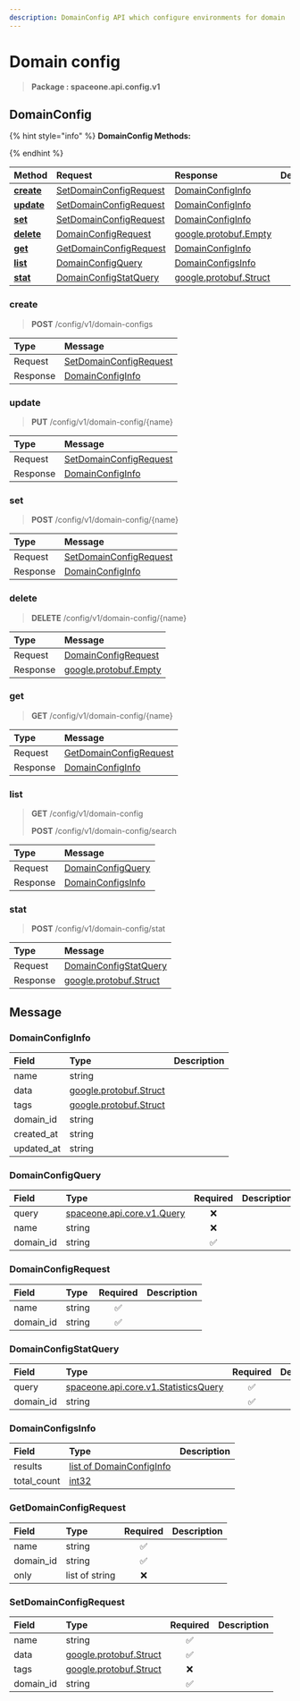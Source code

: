 ```yaml
---
description: DomainConfig API which configure environments for domain
---
```

# Domain config

>  **Package : spaceone.api.config.v1**

## DomainConfig

{% hint style="info" %}
**DomainConfig Methods:**

{%  endhint %}


| Method | Request | Response | Description |
| :--- | :--- | :--- | :--- |
| [**create**](domain-config.md#create)|   [SetDomainConfigRequest](domain-config.md#setdomainconfigrequest) |   [DomainConfigInfo](domain-config.md#domainconfiginfo) |  |
| [**update**](domain-config.md#update)|   [SetDomainConfigRequest](domain-config.md#setdomainconfigrequest) |   [DomainConfigInfo](domain-config.md#domainconfiginfo) |  |
| [**set**](domain-config.md#set)|   [SetDomainConfigRequest](domain-config.md#setdomainconfigrequest) |   [DomainConfigInfo](domain-config.md#domainconfiginfo) |  |
| [**delete**](domain-config.md#delete)|   [DomainConfigRequest](domain-config.md#domainconfigrequest) |  [google.protobuf.Empty](https://github.com/protocolbuffers/protobuf/blob/master/src/google/protobuf/empty.proto)|  |
| [**get**](domain-config.md#get)|   [GetDomainConfigRequest](domain-config.md#getdomainconfigrequest) |   [DomainConfigInfo](domain-config.md#domainconfiginfo) |  |
| [**list**](domain-config.md#list)|   [DomainConfigQuery](domain-config.md#domainconfigquery) |   [DomainConfigsInfo](domain-config.md#domainconfigsinfo) |  |
| [**stat**](domain-config.md#stat)|   [DomainConfigStatQuery](domain-config.md#domainconfigstatquery) |  [google.protobuf.Struct](https://github.com/protocolbuffers/protobuf/blob/master/src/google/protobuf/struct.proto)|  | 
 

 
### create
> **POST** /config/v1/domain-configs
>


| Type | Message |
| :--- | :--- |
| Request | [SetDomainConfigRequest](domain-config.md#setdomainconfigrequest) |
| Response |  [DomainConfigInfo](domain-config.md#domainconfiginfo)  |
 
 

 
### update
> **PUT** /config/v1/domain-config/{name}
>


| Type | Message |
| :--- | :--- |
| Request | [SetDomainConfigRequest](domain-config.md#setdomainconfigrequest) |
| Response |  [DomainConfigInfo](domain-config.md#domainconfiginfo)  |
 
 

 
### set
> **POST** /config/v1/domain-config/{name}
>


| Type | Message |
| :--- | :--- |
| Request | [SetDomainConfigRequest](domain-config.md#setdomainconfigrequest) |
| Response |  [DomainConfigInfo](domain-config.md#domainconfiginfo)  |
 
 

 
### delete
> **DELETE** /config/v1/domain-config/{name}
>


| Type | Message |
| :--- | :--- |
| Request | [DomainConfigRequest](domain-config.md#domainconfigrequest) |
| Response | [google.protobuf.Empty](https://github.com/protocolbuffers/protobuf/blob/master/src/google/protobuf/empty.proto) |
 
 

 
### get
> **GET** /config/v1/domain-config/{name}
>


| Type | Message |
| :--- | :--- |
| Request | [GetDomainConfigRequest](domain-config.md#getdomainconfigrequest) |
| Response |  [DomainConfigInfo](domain-config.md#domainconfiginfo)  |
 
 

 
### list
> **GET** /config/v1/domain-config
>
> **POST** /config/v1/domain-config/search



| Type | Message |
| :--- | :--- |
| Request | [DomainConfigQuery](domain-config.md#domainconfigquery) |
| Response |  [DomainConfigsInfo](domain-config.md#domainconfigsinfo)  |
 
 

 
### stat
> **POST** /config/v1/domain-config/stat
>


| Type | Message |
| :--- | :--- |
| Request | [DomainConfigStatQuery](domain-config.md#domainconfigstatquery) |
| Response | [google.protobuf.Struct](https://github.com/protocolbuffers/protobuf/blob/master/src/google/protobuf/struct.proto) |


## 

## Message

### DomainConfigInfo
| Field | Type |  Description |
| :--- | :--- | :--- |
| name |string | |
| data |[google.protobuf.Struct](https://github.com/protocolbuffers/protobuf/blob/master/src/google/protobuf/struct.proto) | |
| tags |[google.protobuf.Struct](https://github.com/protocolbuffers/protobuf/blob/master/src/google/protobuf/struct.proto) | |
| domain_id |string | |
| created_at |string | |
| updated_at |string | |

### DomainConfigQuery
| Field | Type | Required | Description |
| :--- | :--- | :---: | :--- |
| query |[spaceone.api.core.v1.Query](https://spaceone-dev.gitbook.io/api-reference/common-v1/search-query)|❌| |
| name |string|❌| |
| domain_id |string|✅| |

### DomainConfigRequest
| Field | Type | Required | Description |
| :--- | :--- | :---: | :--- |
| name |string|✅| |
| domain_id |string|✅| |

### DomainConfigStatQuery
| Field | Type | Required | Description |
| :--- | :--- | :---: | :--- |
| query |[spaceone.api.core.v1.StatisticsQuery](https://spaceone-dev.gitbook.io/api-reference/common-v1/statistics-query)|✅| |
| domain_id |string|✅| |

### DomainConfigsInfo
| Field | Type |  Description |
| :--- | :--- | :--- |
| results |[list of DomainConfigInfo](domain-config.md#domainconfiginfo) | |
| total_count |[int32](https://github.com/protocolbuffers/protobuf/blob/master/src/google/protobuf/type.proto) | |

### GetDomainConfigRequest
| Field | Type | Required | Description |
| :--- | :--- | :---: | :--- |
| name |string|✅| |
| domain_id |string|✅| |
| only |list of string|❌| |

### SetDomainConfigRequest
| Field | Type | Required | Description |
| :--- | :--- | :---: | :--- |
| name |string|✅| |
| data |[google.protobuf.Struct](https://github.com/protocolbuffers/protobuf/blob/master/src/google/protobuf/struct.proto)|✅| |
| tags |[google.protobuf.Struct](https://github.com/protocolbuffers/protobuf/blob/master/src/google/protobuf/struct.proto)|❌| |
| domain_id |string|✅| |

